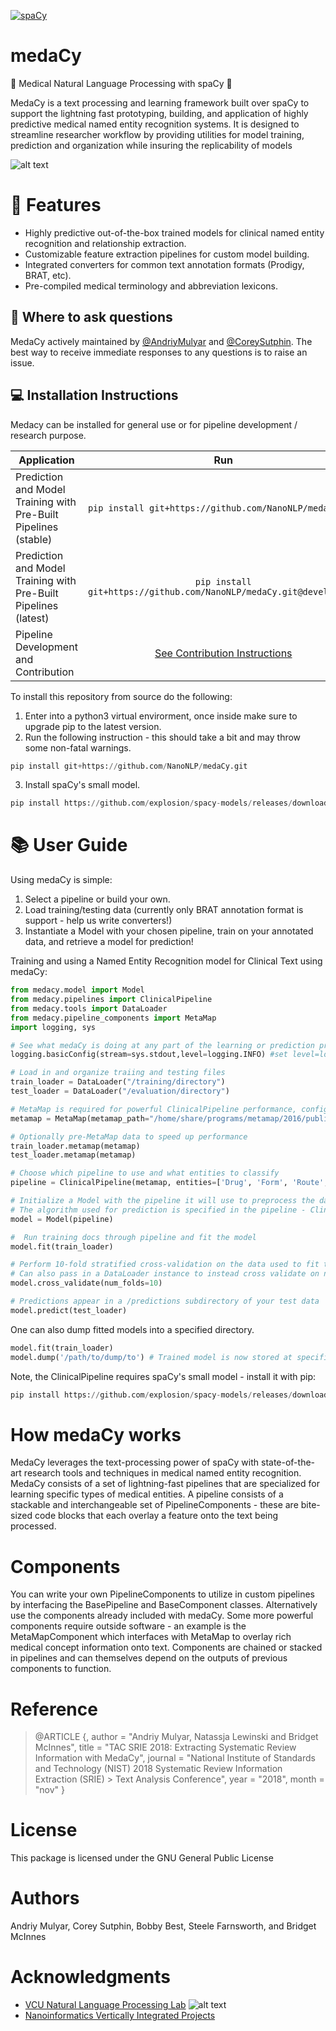 [![spaCy](https://img.shields.io/badge/built%20with-spaCy-09a3d5.svg)](https://spacy.io)
# medaCy
:hospital: Medical Natural Language Processing with spaCy :hospital:

MedaCy is a text processing and learning framework built over spaCy to support the lightning fast prototyping, building, and application of highly predictive medical named entity
recognition systems. It is designed to streamline researcher workflow by providing utilities for model training, prediction and organization while insuring the replicability of models

![alt text](https://nlp.cs.vcu.edu/images/Edit_NanomedicineDatabase.png "Nanoinformatics")


# :star2: Features
- Highly predictive out-of-the-box trained models for clinical named entity recognition and relationship extraction.
- Customizable feature extraction pipelines for custom model building.
- Integrated converters for common text annotation formats (Prodigy, BRAT, etc).
- Pre-compiled medical terminology and abbreviation lexicons.

## :thought_balloon: Where to ask questions

MedaCy actively maintained by  [@AndriyMulyar](https://github.com/AndriyMulyar>)
and [@CoreySutphin](https://github.com/CoreySutphin). The best way to
receive immediate responses to any questions is to raise an issue.

## :computer: Installation Instructions
Medacy can be installed for general use or for pipeline development / research purpose.

| Application | Run           |
| ----------- |:-------------:|
| Prediction and Model Training with Pre-Built Pipelines (stable) | `pip install git+https://github.com/NanoNLP/medaCy.git` |
| Prediction and Model Training with Pre-Built Pipelines (latest) | `pip install git+https://github.com/NanoNLP/medaCy.git@development` |
| Pipeline Development and Contribution  | [See Contribution Instructions](/CONTRIBUTING.md) |

To install this repository from source do the following:
1) Enter into a python3 virtual envirorment, once inside make sure to upgrade pip to the latest version.
2) Run the following instruction - this should take a bit and may throw some non-fatal warnings.
```python
pip install git+https://github.com/NanoNLP/medaCy.git
```
3) Install spaCy's small model.
```python
pip install https://github.com/explosion/spacy-models/releases/download/en_core_web_sm-2.0.0/en_core_web_sm-2.0.0.tar.gz
```


# :books: User Guide
Using medaCy is simple: 
1. Select a pipeline or build your own.
2. Load training/testing data (currently only BRAT annotation format is support - help us write converters!)
3. Instantiate a Model with your chosen pipeline, train on your annotated data, and retrieve a model for prediction! 

Training and using a Named Entity Recognition model for Clinical Text using medaCy:

```python
from medacy.model import Model
from medacy.pipelines import ClinicalPipeline
from medacy.tools import DataLoader
from medacy.pipeline_components import MetaMap
import logging, sys

# See what medaCy is doing at any part of the learning or prediction process
logging.basicConfig(stream=sys.stdout,level=logging.INFO) #set level=logging.DEBUG for more information

# Load in and organize traiing and testing files
train_loader = DataLoader("/training/directory")
test_loader = DataLoader("/evaluation/directory")

# MetaMap is required for powerful ClinicalPipeline performance, configure to your MetaMap path
metamap = MetaMap(metamap_path="/home/share/programs/metamap/2016/public_mm/bin/metamap")

# Optionally pre-MetaMap data to speed up performance
train_loader.metamap(metamap)
test_loader.metamap(metamap)

# Choose which pipeline to use and what entities to classify
pipeline = ClinicalPipeline(metamap, entities=['Drug', 'Form', 'Route', 'ADE', 'Reason', 'Frequency', 'Duration', 'Dosage', 'Strength'])

# Initialize a Model with the pipeline it will use to preprocess the data
# The algorithm used for prediction is specified in the pipeline - ClinicalPipeline uses CRF(Conditional Random Field)
model = Model(pipeline)

#  Run training docs through pipeline and fit the model
model.fit(train_loader) 

# Perform 10-fold stratified cross-validation on the data used to fit the model
# Can also pass in a DataLoader instance to instead cross validate on new data
model.cross_validate(num_folds=10) 

# Predictions appear in a /predictions subdirectory of your test data
model.predict(test_loader) 

```

One can also dump fitted models into a specified directory.
```python
model.fit(train_loader)
model.dump('/path/to/dump/to') # Trained model is now stored at specified directory

``` 

Note, the ClinicalPipeline requires spaCy's small model - install it with pip:
```python
pip install https://github.com/explosion/spacy-models/releases/download/en_core_web_sm-2.0.0/en_core_web_sm-2.0.0.tar.gz
```


How medaCy works
================
MedaCy leverages the text-processing power of spaCy with state-of-the-art research tools and techniques in medical named entity recognition.
MedaCy consists of a set of lightning-fast pipelines that are specialized for learning specific types of medical entities. A pipeline consists
of a stackable and interchangeable set of PipelineComponents - these are bite-sized code blocks that each overlay a feature onto the text being processed.

Components
==========
You can write your own PipelineComponents to utilize in custom pipelines by interfacing the BasePipeline and BaseComponent classes. Alternatively
use the components already included with medaCy. Some more powerful components require outside software - an example is the MetaMapComponent which interfaces with MetaMap
to overlay rich medical concept information onto text. Components are chained or stacked in pipelines and can themselves depend on the outputs of previous components to function.




Reference
=========

> @ARTICLE {,
>     author  = "Andriy Mulyar, Natassja Lewinski and Bridget McInnes",
>     title   = "TAC SRIE 2018: Extracting Systematic Review Information with MedaCy",
>     journal = "National Institute of Standards and Technology (NIST) 2018 Systematic Review Information Extraction (SRIE) > Text Analysis Conference",
>     year    = "2018",
>     month   = "nov"
> }

License
=======
This package is licensed under the GNU General Public License


Authors
=======
Andriy Mulyar, Corey Sutphin, Bobby Best, Steele Farnsworth, and Bridget McInnes

Acknowledgments
===============
- [VCU Natural Language Processing Lab](https://nlp.cs.vcu.edu/)     ![alt text](https://nlp.cs.vcu.edu/images/vcu_head_logo "VCU")
- [Nanoinformatics Vertically Integrated Projects](https://rampages.us/nanoinformatics/)
